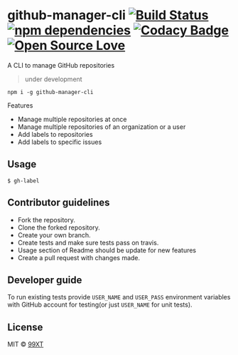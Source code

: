 # github-manager-cli [![Build Status](https://travis-ci.org/99xt/github-manager-cli.svg?branch=master)](https://travis-ci.org/99xt/github-manager-cli) [![npm dependencies](https://david-dm.org/99xt/github-manager-cli.svg)](https://david-dm.org/99xt/github-manager-cli.svg) [![Codacy Badge](https://api.codacy.com/project/badge/Grade/33e92f8ba07748a987da853e90aa3f55)](https://www.codacy.com/app/99xt/github-manager-cli?utm_source=github.com&amp;utm_medium=referral&amp;utm_content=99xt/github-manager-cli&amp;utm_campaign=Badge_Grade) [![Open Source Love](https://badges.frapsoft.com/os/mit/mit.svg?v=102)](https://github.com/ellerbrock/open-source-badge/)

A CLI to manage GitHub repositories

> under development

```
npm i -g github-manager-cli
```

Features

* Manage multiple repositories at once
* Manage multiple repositories of an organization or a user
* Add labels to repositories
* Add labels to specific issues

## Usage

```
$ gh-label
```

## Contributor guidelines

- Fork the repository.
- Clone the forked repository.
- Create your own branch.
- Create tests and make sure tests pass on travis.
- Usage section of Readme should be update for new features
- Create a pull request with changes made.

## Developer guide

To run existing tests provide `USER_NAME` and `USER_PASS` environment variables with GitHub account for testing(or just `USER_NAME` for unit tests).

## License

MIT © [99XT](https://github.com/99xt)
